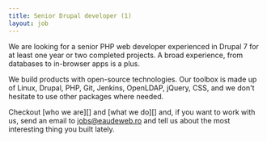 ```yaml
---
title: Senior Drupal developer (1)
layout: job
---
```


We are looking for a senior PHP web developer experienced in Drupal 7 for 
at least one year or two completed projects. A broad experience, from
databases to in-browser apps is a plus.

We build products with open-source technologies. Our toolbox is made up
of Linux, Drupal, PHP, Git, Jenkins, OpenLDAP, jQuery, CSS, and we don't 
hesitate to use other packages where needed.

Checkout [who we are][] and [what we do][] and, if you want to work with
us, send an email to jobs@eaudeweb.ro and tell us about the most
interesting thing you built lately.


[who_we_are]: http://www.eaudeweb.ro/#work-with-us
[what_we_do]: http://www.eaudeweb.ro/#we-work-for
